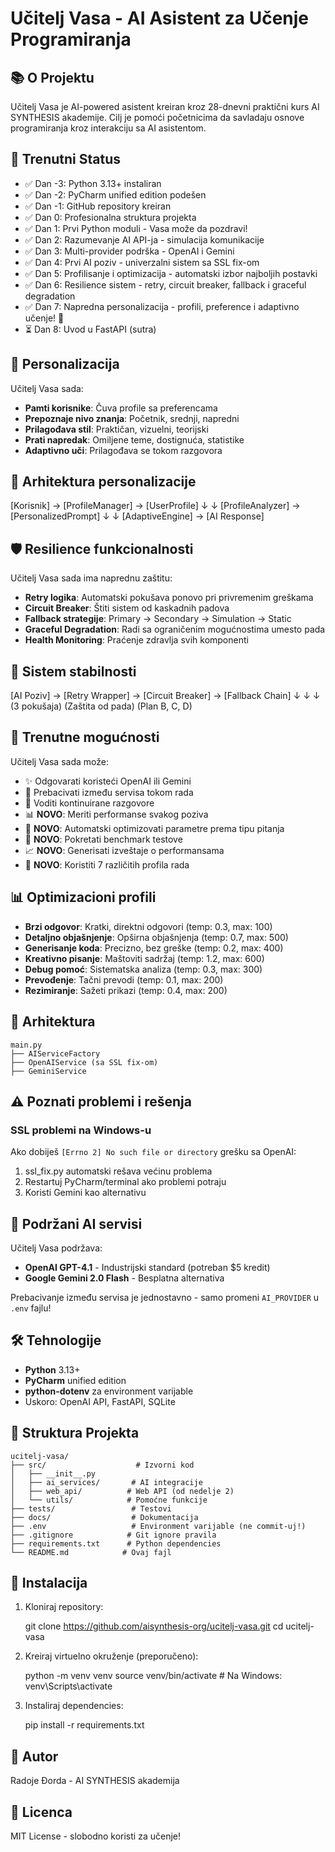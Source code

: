 # Učitelj Vasa - AI Asistent za Učenje Programiranja

## 📚 O Projektu

Učitelj Vasa je AI-powered asistent kreiran kroz 28-dnevni praktični kurs AI SYNTHESIS akademije. 
Cilj je pomoći početnicima da savladaju osnove programiranja kroz interakciju sa AI asistentom.

## 🚀 Trenutni Status

- ✅ Dan -3: Python 3.13+ instaliran
- ✅ Dan -2: PyCharm unified edition podešen  
- ✅ Dan -1: GitHub repository kreiran
- ✅ Dan 0: Profesionalna struktura projekta
- ✅ Dan 1: Prvi Python moduli - Vasa može da pozdravi!
- ✅ Dan 2: Razumevanje AI API-ja - simulacija komunikacije
- ✅ Dan 3: Multi-provider podrška - OpenAI i Gemini
- ✅ Dan 4: Prvi AI poziv - univerzalni sistem sa SSL fix-om
- ✅ Dan 5: Profilisanje i optimizacija - automatski izbor najboljih postavki
- ✅ Dan 6: Resilience sistem - retry, circuit breaker, fallback i graceful degradation
- ✅ Dan 7: Napredna personalizacija - profili, preference i adaptivno učenje! 👤
- ⏳ Dan 8: Uvod u FastAPI (sutra)

## 👤 Personalizacija

Učitelj Vasa sada:
- **Pamti korisnike**: Čuva profile sa preferencama
- **Prepoznaje nivo znanja**: Početnik, srednji, napredni
- **Prilagođava stil**: Praktičan, vizuelni, teorijski
- **Prati napredak**: Omiljene teme, dostignuća, statistike
- **Adaptivno uči**: Prilagođava se tokom razgovora

## 🧠 Arhitektura personalizacije

[Korisnik] → [ProfileManager] → [UserProfile]
↓ ↓
[ProfileAnalyzer] → [PersonalizedPrompt]
↓ ↓
[AdaptiveEngine] → [AI Response]


## 🛡️ Resilience funkcionalnosti

Učitelj Vasa sada ima naprednu zaštitu:
- **Retry logika**: Automatski pokušava ponovo pri privremenim greškama
- **Circuit Breaker**: Štiti sistem od kaskadnih padova
- **Fallback strategije**: Primary → Secondary → Simulation → Static
- **Graceful Degradation**: Radi sa ograničenim mogućnostima umesto pada
- **Health Monitoring**: Praćenje zdravlja svih komponenti

## 🏥 Sistem stabilnosti

[AI Poziv] → [Retry Wrapper] → [Circuit Breaker] → [Fallback Chain]
                ↓                    ↓                    ↓
           (3 pokušaja)      (Zaštita od pada)    (Plan B, C, D)


## 🎯 Trenutne mogućnosti

Učitelj Vasa sada može:
- ✨ Odgovarati koristeći OpenAI ili Gemini
- 🔄 Prebacivati između servisa tokom rada
- 💬 Voditi kontinuirane razgovore
- 📊 **NOVO**: Meriti performanse svakog poziva
- 🎯 **NOVO**: Automatski optimizovati parametre prema tipu pitanja
- 🏁 **NOVO**: Pokretati benchmark testove
- 📈 **NOVO**: Generisati izveštaje o performansama
- 🎨 **NOVO**: Koristiti 7 različitih profila rada

## 📊 Optimizacioni profili

- **Brzi odgovor**: Kratki, direktni odgovori (temp: 0.3, max: 100)
- **Detaljno objašnjenje**: Opširna objašnjenja (temp: 0.7, max: 500)
- **Generisanje koda**: Precizno, bez greške (temp: 0.2, max: 400)
- **Kreativno pisanje**: Maštoviti sadržaj (temp: 1.2, max: 600)
- **Debug pomoć**: Sistematska analiza (temp: 0.3, max: 300)
- **Prevođenje**: Tačni prevodi (temp: 0.1, max: 200)
- **Rezimiranje**: Sažeti prikazi (temp: 0.4, max: 200)


## 🤖 Arhitektura

    main.py
    ├── AIServiceFactory
    ├── OpenAIService (sa SSL fix-om)
    ├── GeminiService

## ⚠️ Poznati problemi i rešenja

### SSL problemi na Windows-u
Ako dobiješ `[Errno 2] No such file or directory` grešku sa OpenAI:
1. ssl_fix.py automatski rešava većinu problema
2. Restartuj PyCharm/terminal ako problemi potraju
3. Koristi Gemini kao alternativu

## 🤖 Podržani AI servisi

Učitelj Vasa podržava:
- **OpenAI GPT-4.1** - Industrijski standard (potreban $5 kredit)
- **Google Gemini 2.0 Flash** - Besplatna alternativa

Prebacivanje između servisa je jednostavno - samo promeni `AI_PROVIDER` u `.env` fajlu!


## 🛠️ Tehnologije

- **Python** 3.13+
- **PyCharm** unified edition
- **python-dotenv** za environment varijable
- Uskoro: OpenAI API, FastAPI, SQLite

## 📁 Struktura Projekta

    ucitelj-vasa/
    ├── src/                    # Izvorni kod
    │   ├── __init__.py
    │   ├── ai_services/       # AI integracije
    │   ├── web_api/          # Web API (od nedelje 2)
    │   └── utils/            # Pomoćne funkcije
    ├── tests/                 # Testovi
    ├── docs/                  # Dokumentacija
    ├── .env                   # Environment varijable (ne commit-uj!)
    ├── .gitignore            # Git ignore pravila
    ├── requirements.txt      # Python dependencies
    └── README.md            # Ovaj fajl

## 🔧 Instalacija

1. Kloniraj repository:

    git clone https://github.com/aisynthesis-org/ucitelj-vasa.git
    cd ucitelj-vasa

2. Kreiraj virtuelno okruženje (preporučeno):

    python -m venv venv
    source venv/bin/activate  # Na Windows: venv\Scripts\activate

3. Instaliraj dependencies:

    pip install -r requirements.txt

## 👤 Autor

Radoje Đorda - AI SYNTHESIS akademija

## 📄 Licenca

MIT License - slobodno koristi za učenje!
